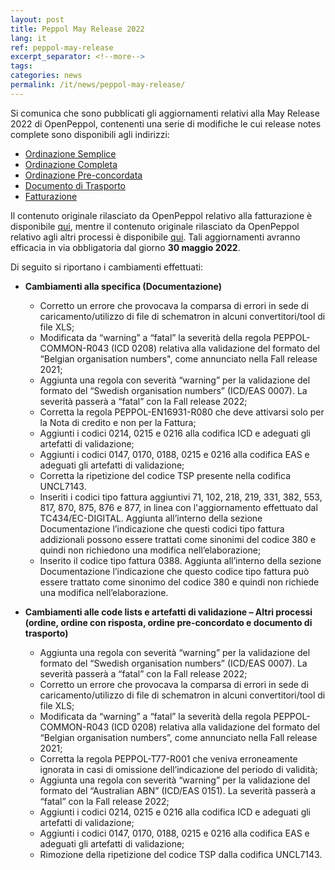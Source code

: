```yaml
---
layout: post
title: Peppol May Release 2022
lang: it
ref: peppol-may-release
excerpt_separator: <!--more-->
tags:
categories: news
permalink: /it/news/peppol-may-release/
---
```

Si comunica che sono pubblicati gli aggiornamenti relativi alla May Release 2022 di OpenPeppol, contenenti una serie di modifiche le cui release notes complete sono disponibili agli indirizzi: 

 - [Ordinazione Semplice](https://peppol-docs.agid.gov.it/docs/docs/ITA/others/guides/release-notes-it/3-order-only/main.html)
 - [Ordinazione Completa](https://peppol-docs.agid.gov.it/docs/docs/ITA/others/guides/release-notes-it/28-ordering/main.html)
 - [Ordinazione Pre-concordata](https://peppol-docs.agid.gov.it/docs/docs/ITA/others/guides/release-notes-it/42-orderagreement/main.html)
 - [Documento di Trasporto](https://peppol-docs.agid.gov.it/docs/docs/ITA/others/guides/release-notes-it/30-despatchadvice/main.html)
 - [Fatturazione](https://peppol-docs.agid.gov.it/docs/docs/ITA/invoice/guide/release-notes-it/main.html)
<!--more-->
Il contenuto originale rilasciato da OpenPeppol relativo alla fatturazione è disponibile [qui](https://docs.peppol.eu/poacc/billing/3.0/release-notes/), mentre il contenuto originale rilasciato da OpenPeppol relativo agli altri processi è disponibile [qui](https://docs.peppol.eu/poacc/upgrade-3/release-notes/).
Tali aggiornamenti avranno efficacia in via obbligatoria dal giorno **30 maggio 2022**.

Di seguito si riportano i cambiamenti effettuati:
 - **Cambiamenti alla specifica (Documentazione)**
     - Corretto un errore che provocava la comparsa di errori in sede di caricamento/utilizzo di file di schematron in alcuni convertitori/tool di file XLS;
     - Modificata da “warning” a “fatal” la severità della regola PEPPOL-COMMON-R043 (ICD 0208) relativa alla validazione del formato del “Belgian organisation numbers", come annunciato nella Fall release 2021;
     - Aggiunta una regola con severità “warning” per la validazione del formato del “Swedish organisation numbers” (ICD/EAS 0007). La severità passerà a “fatal” con la Fall release 2022;
     - Corretta la regola PEPPOL-EN16931-R080 che deve attivarsi solo per la Nota di credito e non per la Fattura;
     - Aggiunti i codici 0214, 0215 e 0216 alla codifica ICD e adeguati gli artefatti di validazione;
     - Aggiunti i codici 0147, 0170, 0188, 0215 e 0216 alla codifica EAS e adeguati gli artefatti di validazione;
     - Corretta la ripetizione del codice TSP presente nella codifica UNCL7143.
     - Inseriti i codici tipo fattura aggiuntivi 71, 102, 218, 219, 331, 382, 553, 817, 870, 875, 876 e 877, in linea con l'aggiornamento effettuato dal 
     TC434/EC-DIGITAL. Aggiunta all’interno della sezione Documentazione l’indicazione che questi codici tipo fattura addizionali possono essere trattati come sinonimi del codice 380 e quindi non richiedono una modifica nell’elaborazione;
     - Inserito il codice tipo fattura 0388. Aggiunta all’interno della sezione Documentazione l’indicazione che questo codice tipo fattura può essere trattato come sinonimo del codice 380 e quindi non richiede una modifica nell’elaborazione.

- **Cambiamenti alle code lists e artefatti di validazione – Altri processi (ordine, ordine con risposta, ordine pre-concordato e documento di trasporto)**
     - Aggiunta una regola con severità “warning” per la validazione del formato del “Swedish organisation numbers” (ICD/EAS 0007). La severità passerà a “fatal” con la Fall release 2022;
     - Corretto un errore che provocava la comparsa di errori in sede di caricamento/utilizzo di file di schematron in alcuni convertitori/tool di file XLS;
     - Modificata da “warning” a “fatal” la severità della regola PEPPOL-COMMON-R043 (ICD 0208) relativa alla validazione del formato del “Belgian organisation numbers”, come annunciato nella Fall release 2021;
     - Corretta la regola PEPPOL-T77-R001 che veniva erroneamente ignorata in casi di omissione dell’indicazione del periodo di validità;
     - Aggiunta una regola con severità “warning” per la validazione del formato del “Australian ABN” (ICD/EAS 0151). La severità passerà a “fatal” con la Fall release  2022;
     - Aggiunti i codici 0214, 0215 e 0216 alla codifica ICD e adeguati gli artefatti di validazione;
     - Aggiunti i codici 0147, 0170, 0188, 0215 e 0216 alla codifica EAS e adeguati gli artefatti di validazione;
     - Rimozione della ripetizione del codice TSP dalla codifica UNCL7143.
